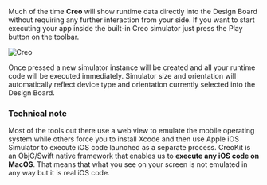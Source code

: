 Much of the time **Creo** will show runtime data directly into the Design Board without requiring any further interaction from your side. If you want to start executing your app inside the built-in Creo simulator just press the Play button on the toolbar.

![Creo](images/simulator.png)

Once pressed a new simulator instance will be created and all your runtime code will be executed immediately. Simulator size and orientation will automatically reflect device type and orientation currently selected into the Design Board.

### Technical note
Most of the tools out there use a web view to emulate the mobile operating system while others force you to install Xcode and then use Apple iOS Simulator to execute iOS code launched as a separate process. CreoKit is an ObjC/Swift native framework that enables us to **execute any iOS code on MacOS**. That means that what you see on your screen is not emulated in any way but it is real iOS code.